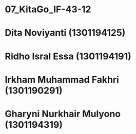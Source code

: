 # 07_KitaGo_IF-43-12
# Dita Noviyanti (1301194125)
# Ridho Isral Essa (1301194191)
# Irkham Muhammad Fakhri (1301190291)
# Gharyni Nurkhair Mulyono (1301194319)
